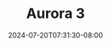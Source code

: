 --- 
title: "Aurora 3"
description: "download bokeh Aurora 3   full terbaru"
date: 2024-07-20T07:31:30-08:00
file_code: "w8245kr6jx9a"
draft: false
cover: "fc89i6kvpyhuup9k.jpg"
tags: ["Aurora", "bokep-indo", "bokep-viral", "bokep-ig"]
length: 1883
fld_id: "1483187"
foldername: "Aurora"
categories: ["Aurora"]
views: 4
---